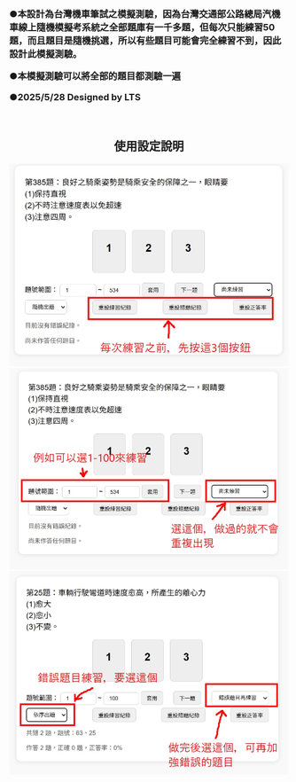 <div class="w3-container w3-teal ">
<h3>
  <p>●本設計為台灣機車筆試之模擬測驗，因為台灣交通部公路總局汽機車線上隨機模擬考系統之全部題庫有一千多題，但每次只能練習50題，而且題目是隨機挑選，所以有些題目可能會完全練習不到，因此設計此模擬測驗。</p>
  <p>●本模擬測驗可以將全部的題目都測驗一遍</p>
  <p>●2025/5/28    Designed by  LTS</p>
</h3>
</div>
<br>
<center>
<h2>使用設定說明</h2>
<div style="text-align:center">
<img  src="01.jpg">
<img  src="02.jpg">
<img  src="03.jpg">
</div>
</center>
